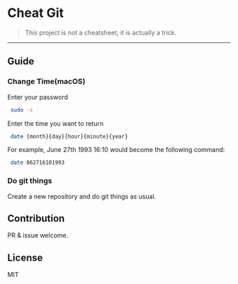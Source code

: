 # Cheat Git

> This project is not a cheatsheet, it is actually a trick.

---

## Guide

### Change Time(macOS)

Enter your password

```sh
 sudo -s
```

Enter the time you want to return

```sh
 date {month}{day}{hour}{minute}{year}
```

For example, June 27th 1993 16:10 would become the following command:

```sh
 date 062716101993
```

### Do git things

Create a new repository and do git things as usual.

## Contribution

PR & issue welcome.
## License

MIT
